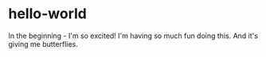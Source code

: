 # hello-world
In the beginning - I'm so excited!
I'm having so much fun doing this. And it's giving me butterflies.
